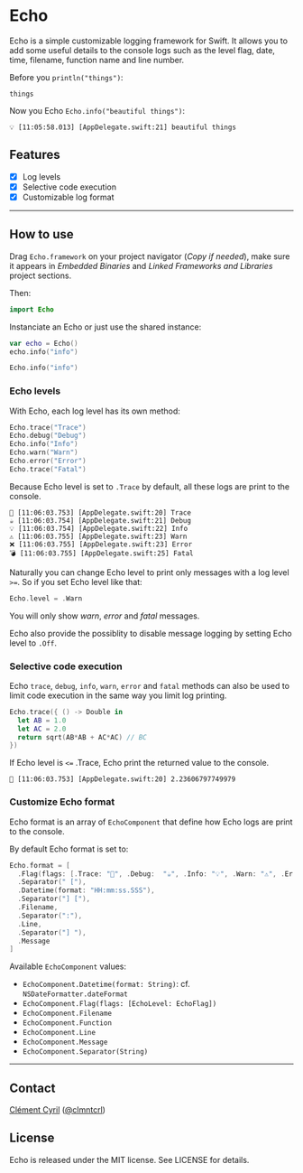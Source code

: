 # Echo

Echo is a simple customizable logging framework for Swift. It allows you to add some useful details to the console logs such as the level flag, date, time, filename, function name and line number.

Before you `println("things")`:

```
things
```

Now you Echo `Echo.info("beautiful things")`:

```
💡 [11:05:58.013] [AppDelegate.swift:21] beautiful things
```

## Features

- [x] Log levels
- [x] Selective code execution
- [x] Customizable log format

---

## How to use

Drag `Echo.framework` on your project navigator (*Copy if needed*), make sure it appears in *Embedded Binaries* and *Linked Frameworks and Libraries* project sections.

Then:

```swift
import Echo
```

Instanciate an Echo or just use the shared instance:

```swift
var echo = Echo()
echo.info("info")

Echo.info("info")
```

### Echo levels

With Echo, each log level has its own method:

```swift
Echo.trace("Trace")
Echo.debug("Debug")
Echo.info("Info")
Echo.warn("Warn")
Echo.error("Error")
Echo.trace("Fatal")
```

Because Echo level is set to `.Trace` by default, all these logs are print to the console.

```
💊 [11:06:03.753] [AppDelegate.swift:20] Trace
☕️ [11:06:03.754] [AppDelegate.swift:21] Debug
💡 [11:06:03.754] [AppDelegate.swift:22] Info
⚠️ [11:06:03.755] [AppDelegate.swift:23] Warn
❌ [11:06:03.755] [AppDelegate.swift:23] Error
💣 [11:06:03.755] [AppDelegate.swift:25] Fatal
```

Naturally you can change Echo level to print only messages with a log level `>=`. So if you set Echo level like that:

```swift
Echo.level = .Warn
```

You will only show *warn*, *error* and *fatal* messages.

Echo also provide the possiblity to disable message logging by setting Echo level to `.Off`.

### Selective code execution

Echo `trace`, `debug`, `info`, `warn`, `error` and `fatal` methods can also be used to limit code execution in the same way you limit log printing.

```swift
Echo.trace({ () -> Double in
  let AB = 1.0
  let AC = 2.0
  return sqrt(AB*AB + AC*AC) // BC
})
```

If Echo level is `<=` .Trace, Echo print the returned value to the console.

```
💊 [11:06:03.753] [AppDelegate.swift:20] 2.23606797749979
```

### Customize Echo format

Echo format is an array of `EchoComponent` that define how Echo logs are print to the console. 

By default Echo format is set to:

```swift
Echo.format = [
  .Flag(flags: [.Trace: "💊", .Debug:  "☕️", .Info: "💡", .Warn: "⚠️", .Error: "❌", .Fatal: "💣", .Off: "😶"]),
  .Separator(" ["),
  .Datetime(format: "HH:mm:ss.SSS"),
  .Separator("] ["),
  .Filename,
  .Separator(":"),
  .Line,
  .Separator("] "),
  .Message
]
```

Available `EchoComponent` values:

* `EchoComponent.Datetime(format: String)`: cf. `NSDateFormatter.dateFormat`
* `EchoComponent.Flag(flags: [EchoLevel: EchoFlag])`
* `EchoComponent.Filename`
* `EchoComponent.Function`
* `EchoComponent.Line`
* `EchoComponent.Message`
* `EchoComponent.Separator(String)`

---

## Contact

[Clément Cyril](https://github.com/clmntcrl) ([@clmntcrl](https://twitter.com/clmntcrl))

## License

Echo is released under the MIT license. See LICENSE for details.
